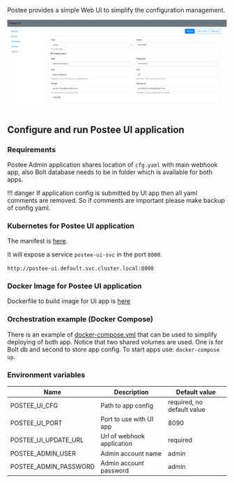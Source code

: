 Postee provides a simple Web UI to simplify the configuration management.


![Config app](img/postee-output-config.png)

## Configure and run Postee UI application

### Requirements
Postee Admin application shares location of `cfg.yaml` with main webhook app, also Bolt database needs to be in folder which is available for both apps.

!!! danger
        If application config is submitted by UI app then all yaml comments are removed. So if comments are important please make backup of config yaml.

### Kubernetes for Postee UI application

The manifest is [here](https://github.com/khulnasoft/postee/blob/main/deploy/kubernetes/postee.yaml).

It will expose a service `postee-ui-svc` in the port `8000`.

`http://postee-ui.default.svc.cluster.local:8000`


### Docker Image for Postee UI application
Dockerfile to build image for UI app is [here](Dockerfile.ui)

### Orchestration example (Docker Compose)
There is an example of [docker-compose.yml](docker-compose.yml) that can be used to simplify deploying of both app. Notice that two shared volumes are used. One is for Bolt db and second to store app config. To start apps use: `docker-compose up`.

### Environment variables
Name | Description | Default value
--- | --- | ---
POSTEE_UI_CFG|Path to app config| required, no default value
POSTEE_UI_PORT|Port to use with UI app| 8090
POSTEE_UI_UPDATE_URL|Url of webhook application|required
POSTEE_ADMIN_USER|Admin account name|admin
POSTEE_ADMIN_PASSWORD|Admin account password|admin

